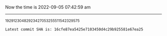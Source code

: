 Now the time is 2022-09-05 07:42:59 am

---

<small>19291230482923427053255511542329575</small>

```txt
Latest commit SHA is: 16cfe87ea5425e7103450d4c29b925581e67ea25
```
